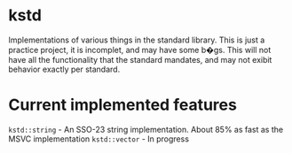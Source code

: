 # kstd
Implementations of various things in the standard library. This is just a practice project, it is incomplet, and may have some b�gs. This will not have all the functionality that the standard mandates, and may not exibit behavior exactly per standard.

# Current implemented features
`kstd::string` -  An SSO-23 string implementation. About 85% as fast as the MSVC implementation
`kstd::vector` - In progress
